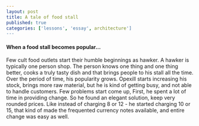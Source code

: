 ```yaml
---
layout: post
title: A tale of food stall
published: true
categories: ['lessons', 'essay', architecture']
---
```


#### When a food stall becomes popular...

Few cult food outlets start their humble beginnings as hawker. A hawker is typically one person shop. The person knows one thing and one thing better, cooks a truly tasty dish and that brings people to his stall all the time. Over the period of time, his popularity grows. Opexill starts increasing his stock, brings more raw material, but he is kind of getting busy, and not able to handle customers. Few problems start come up, First, he spent a lot of time in providing change. So he found an elegant solution, keep very rounded prices. Like instead of charging 8 or 12 - he started charging 10 or 15, that kind of made the frequented currency notes available, and entire change was easy as well.
